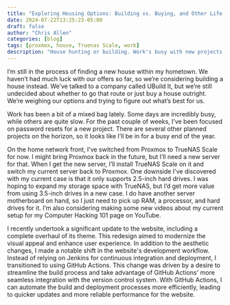 ```yaml
---
title: "Exploring Housing Options: Building vs. Buying, and Other Life Updates"
date: 2024-07-22T13:25:23-05:00
draft: false
author: "Chris Allen"
categories: [blog]
tags: [proxmox, house, Truenas Scale, work]
description: "House hunting or building. Work's busy with new projects. Switched from Proxmox to TrueNAS; planning server upgrades soon."
---
```

I’m still in the process of finding a new house within my hometown. We haven’t had much luck with our offers so far, so we’re considering building a house instead. We’ve talked to a company called UBuild It, but we’re still undecided about whether to go that route or just buy a house outright. We’re weighing our options and trying to figure out what’s best for us.

Work has been a bit of a mixed bag lately. Some days are incredibly busy, while others are quite slow. For the past couple of weeks, I’ve been focused on password resets for a new project. There are several other planned projects on the horizon, so it looks like I’ll be in for a busy end of the year.

On the home network front, I’ve switched from Proxmox to TrueNAS Scale for now. I might bring Proxmox back in the future, but I’ll need a new server for that. When I get the new server, I’ll install TrueNAS Scale on it and switch my current server back to Proxmox. One downside I’ve discovered with my current case is that it only supports 2.5-inch hard drives. I was hoping to expand my storage space with TrueNAS, but I’d get more value from using 3.5-inch drives in a new case. I do have another server motherboard on hand, so I just need to pick up RAM, a processor, and hard drives for it. I’m also considering making some new videos about my current setup for my Computer Hacking 101 page on YouTube.

I recently undertook a significant update to the website, including a complete overhaul of its theme. This redesign aimed to modernize the visual appeal and enhance user experience. In addition to the aesthetic changes, I made a notable shift in the website's development workflow. Instead of relying on Jenkins for continuous integration and deployment, I transitioned to using GitHub Actions. This change was driven by a desire to streamline the build process and take advantage of GitHub Actions' more seamless integration with the version control system. With GitHub Actions, I can automate the build and deployment processes more efficiently, leading to quicker updates and more reliable performance for the website.
